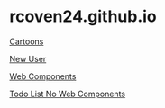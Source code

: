 # rcoven24.github.io

[Cartoons](cartoons.html)

[New User](newuser.html)

[Web Components](index.html)

[Todo List No Web Components](todobasic.html)
